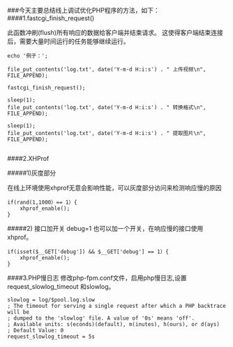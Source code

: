 ###今天主要总结线上调试优化PHP程序的方法，如下：
####1.fastcgi_finish_request()

此函数冲刷(flush)所有响应的数据给客户端并结束请求。 这使得客户端结束连接后，需要大量时间运行的任务能够继续运行。
```
echo '例子：';
 
file_put_contents('log.txt', date('Y-m-d H:i:s') . " 上传视频\n", FILE_APPEND);
 
fastcgi_finish_request();
 
sleep(1);
file_put_contents('log.txt', date('Y-m-d H:i:s') . " 转换格式\n", FILE_APPEND);
 
sleep(1);
file_put_contents('log.txt', date('Y-m-d H:i:s') . " 提取图片\n", FILE_APPEND);
 
 ```


####2.XHProf

#####1)灰度部分

在线上环境使用xhprof无意会影响性能，可以灰度部分访问来检测响应慢的原因
```
if(rand(1,1000）== 1）{
    xhprof_enable();  
} 
```

#####2) 接口加开关 debug=1
也可以加一个开关，在响应慢的接口使用xhprof。
```
if(isset($__GET['debug']) && $__GET['debug'] == 1）{
    xhprof_enable();  
} 
```

####3.PHP慢日志
修改php-fpm.conf文件，启用php慢日志,设置request_slowlog_timeout 和slowlog。

```
slowlog = log/$pool.log.slow
; The timeout for serving a single request after which a PHP backtrace will be
; dumped to the 'slowlog' file. A value of '0s' means 'off'.
; Available units: s(econds)(default), m(inutes), h(ours), or d(ays)
; Default Value: 0
request_slowlog_timeout = 5s
```